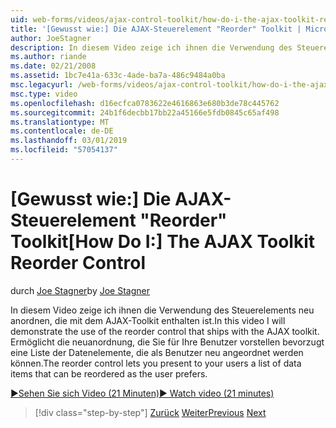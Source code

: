 ```yaml
---
uid: web-forms/videos/ajax-control-toolkit/how-do-i-the-ajax-toolkit-reorder-control
title: '[Gewusst wie:] Die AJAX-Steuerelement "Reorder" Toolkit | Microsoft-Dokumentation'
author: JoeStagner
description: In diesem Video zeige ich ihnen die Verwendung des Steuerelements neu anordnen, die mit dem AJAX-Toolkit enthalten ist. Das Steuerelement "Reorder" können Sie Ihren Benutzern eine Liste o anzeigen...
ms.author: riande
ms.date: 02/21/2008
ms.assetid: 1bc7e41a-633c-4ade-ba7a-486c9484a0ba
msc.legacyurl: /web-forms/videos/ajax-control-toolkit/how-do-i-the-ajax-toolkit-reorder-control
msc.type: video
ms.openlocfilehash: d16ecfca0783622e4616863e680b3de78c445762
ms.sourcegitcommit: 24b1f6decbb17bb22a45166e5fdb0845c65af498
ms.translationtype: MT
ms.contentlocale: de-DE
ms.lasthandoff: 03/01/2019
ms.locfileid: "57054137"
---
```

<a name="how-do-i-the-ajax-toolkit-reorder-control"></a><span data-ttu-id="10ae5-104">[Gewusst wie:] Die AJAX-Steuerelement "Reorder" Toolkit</span><span class="sxs-lookup"><span data-stu-id="10ae5-104">[How Do I:] The AJAX Toolkit Reorder Control</span></span>
====================
<span data-ttu-id="10ae5-105">durch [Joe Stagner](https://github.com/JoeStagner)</span><span class="sxs-lookup"><span data-stu-id="10ae5-105">by [Joe Stagner](https://github.com/JoeStagner)</span></span>

<span data-ttu-id="10ae5-106">In diesem Video zeige ich ihnen die Verwendung des Steuerelements neu anordnen, die mit dem AJAX-Toolkit enthalten ist.</span><span class="sxs-lookup"><span data-stu-id="10ae5-106">In this video I will demonstrate the use of the reorder control that ships with the AJAX toolkit.</span></span> <span data-ttu-id="10ae5-107">Ermöglicht die neuanordnung, die Sie für Ihre Benutzer vorstellen bevorzugt eine Liste der Datenelemente, die als Benutzer neu angeordnet werden können.</span><span class="sxs-lookup"><span data-stu-id="10ae5-107">The reorder control lets you present to your users a list of data items that can be reordered as the user prefers.</span></span>

[<span data-ttu-id="10ae5-108">&#9654;Sehen Sie sich Video (21 Minuten)</span><span class="sxs-lookup"><span data-stu-id="10ae5-108">&#9654; Watch video (21 minutes)</span></span>](https://channel9.msdn.com/Blogs/ASP-NET-Site-Videos/how-do-i-the-ajax-toolkit-reorder-control)

> [!div class="step-by-step"]
> <span data-ttu-id="10ae5-109">[Zurück](how-do-i-use-the-aspnet-ajax-updatepanelanimation-extender.md)
> [Weiter](utilize-the-ajax-rating-control-in-the-aspnet-toolkit.md)</span><span class="sxs-lookup"><span data-stu-id="10ae5-109">[Previous](how-do-i-use-the-aspnet-ajax-updatepanelanimation-extender.md)
[Next](utilize-the-ajax-rating-control-in-the-aspnet-toolkit.md)</span></span>
